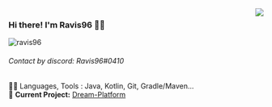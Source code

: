<img align='right' src="https://github-readme-stats.vercel.app/api?username=Ravis96&show_icons=true">

### Hi there! I'm Ravis96 🧑‍💻
<p align="left"> <img src="https://komarev.com/ghpvc/?username=ravis96&label=Profile%20views&color=0e75b6&style=flat" alt="ravis96" /> </p>

<h6>Contact by discord: Ravis96#0410</h6>
  
👨‍💻 Languages, Tools : Java, Kotlin, Git, Gradle/Maven... <br>
🚧 **Current Project:** [Dream-Platform](https://github.com/DreamPoland/dream-platform)
